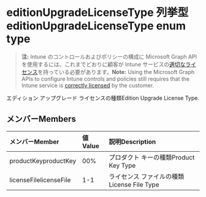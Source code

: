 # <a name="editionupgradelicensetype-enum-type"></a><span data-ttu-id="3bd74-101">editionUpgradeLicenseType 列挙型</span><span class="sxs-lookup"><span data-stu-id="3bd74-101">editionUpgradeLicenseType enum type</span></span>

> <span data-ttu-id="3bd74-102">**注:** Intune のコントロールおよびポリシーの構成に Microsoft Graph API を使用するには、これまでどおりに顧客が Intune サービスの[適切なライセンス](https://go.microsoft.com/fwlink/?linkid=839381)を持っている必要があります。</span><span class="sxs-lookup"><span data-stu-id="3bd74-102">**Note:** Using the Microsoft Graph APIs to configure Intune controls and policies still requires that the Intune service is [correctly licensed](https://go.microsoft.com/fwlink/?linkid=839381) by the customer.</span></span>

<span data-ttu-id="3bd74-103">エディション アップグレード ライセンスの種類</span><span class="sxs-lookup"><span data-stu-id="3bd74-103">Edition Upgrade License Type.</span></span>
## <a name="members"></a><span data-ttu-id="3bd74-104">メンバー</span><span class="sxs-lookup"><span data-stu-id="3bd74-104">Members</span></span>
|<span data-ttu-id="3bd74-105">メンバー</span><span class="sxs-lookup"><span data-stu-id="3bd74-105">Member</span></span>|<span data-ttu-id="3bd74-106">値</span><span class="sxs-lookup"><span data-stu-id="3bd74-106">Value</span></span>|<span data-ttu-id="3bd74-107">説明</span><span class="sxs-lookup"><span data-stu-id="3bd74-107">Description</span></span>|
|:---|:---|:---|
|<span data-ttu-id="3bd74-108">productKey</span><span class="sxs-lookup"><span data-stu-id="3bd74-108">productKey</span></span>|<span data-ttu-id="3bd74-109">0</span><span class="sxs-lookup"><span data-stu-id="3bd74-109">0%</span></span>|<span data-ttu-id="3bd74-110">プロダクト キーの種類</span><span class="sxs-lookup"><span data-stu-id="3bd74-110">Product Key Type</span></span>|
|<span data-ttu-id="3bd74-111">licenseFile</span><span class="sxs-lookup"><span data-stu-id="3bd74-111">licenseFile</span></span>|<span data-ttu-id="3bd74-112">1</span><span class="sxs-lookup"><span data-stu-id="3bd74-112">-1</span></span>|<span data-ttu-id="3bd74-113">ライセンス ファイルの種類</span><span class="sxs-lookup"><span data-stu-id="3bd74-113">License File Type</span></span>|



